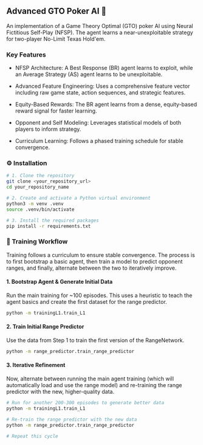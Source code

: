 ## Advanced GTO Poker AI 🤖
An implementation of a Game Theory Optimal (GTO) poker AI using Neural Fictitious Self-Play (NFSP). The agent learns a near-unexploitable strategy for two-player No-Limit Texas Hold'em.

### Key Features
- NFSP Architecture: A Best Response (BR) agent learns to exploit, while an Average Strategy (AS) agent learns to be unexploitable.

- Advanced Feature Engineering: Uses a comprehensive feature vector including raw game state, action sequences, and strategic features.

- Equity-Based Rewards: The BR agent learns from a dense, equity-based reward signal for faster learning.

- Opponent and Self Modeling: Leverages statistical models of both players to inform strategy.

- Curriculum Learning: Follows a phased training schedule for stable convergence.

### ⚙️ Installation
```Bash
# 1. Clone the repository
git clone <your_repository_url>
cd your_repository_name

# 2. Create and activate a Python virtual environment
python3 -m venv .venv
source .venv/bin/activate

# 3. Install the required packages
pip install -r requirements.txt
```
### 🚀 Training Workflow
Training follows a curriculum to ensure stable convergence. The process is to first bootstrap a basic agent, then train a model to predict opponent ranges, and finally, alternate between the two to iteratively improve.

#### 1. Bootstrap Agent & Generate Initial Data

Run the main training for ~100 episodes. This uses a heuristic to teach the agent basics and create the first dataset for the range predictor.

```Bash
python -m trainingL1.train_L1
```
#### 2. Train Initial Range Predictor

Use the data from Step 1 to train the first version of the RangeNetwork.

```Bash
python -m range_predictor.train_range_predictor
```
#### 3. Iterative Refinement

Now, alternate between running the main agent training (which will automatically load and use the range model) and re-training the range predictor with the new, higher-quality data.

```Bash
# Run for another 200-300 episodes to generate better data
python -m trainingL1.train_L1

# Re-train the range predictor with the new data
python -m range_predictor.train_range_predictor

# Repeat this cycle
```